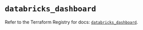 # `databricks_dashboard`

Refer to the Terraform Registry for docs: [`databricks_dashboard`](https://registry.terraform.io/providers/databricks/databricks/1.58.0/docs/resources/dashboard).
